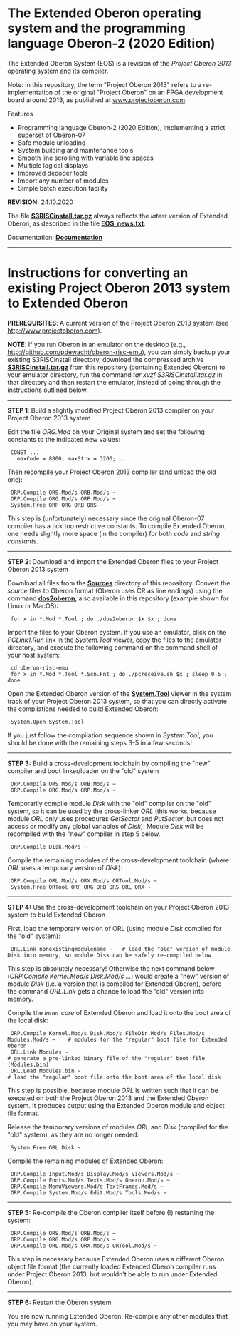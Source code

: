 # The Extended Oberon operating system and the programming language Oberon-2 (2020 Edition)
The Extended Oberon System (EOS) is a revision of the *Project Oberon 2013* operating system and its compiler.

Note: In this repository, the term "Project Oberon 2013" refers to a re-implementation of the original "Project Oberon" on an FPGA development board around 2013, as published at www.projectoberon.com.

Features

* Programming language Oberon-2 (2020 Edition), implementing a strict superset of Oberon-07
* Safe module unloading
* System building and maintenance tools
* Smooth line scrolling with variable line spaces
* Multiple logical displays
* Improved decoder tools
* Import any number of modules
* Simple batch execution facility

**REVISION:** 24.10.2020

The file [**S3RISCinstall.tar.gz**](Documentation/S3RISCinstall.tar.gz) always reflects the *latest* version of Extended Oberon, as described in the file [**EOS_news.txt**](EOS_news.txt).

Documentation: [**Documentation**](Documentation)

------------------------------------------------------

# Instructions for converting an existing Project Oberon 2013 system to Extended Oberon

**PREREQUISITES**: A current version of the Project Oberon 2013 system (see http://www.projectoberon.com).

**NOTE**: If you run Oberon in an emulator on the desktop (e.g., http://github.com/pdewacht/oberon-risc-emu), you can simply backup your existing S3RISCinstall directory, download the compressed archive [**S3RISCinstall.tar.gz**](Documentation/S3RISCinstall.tar.gz) from this repository (containing Extended Oberon) to your emulator directory, run the command *tar xvzf S3RISCinstall.tar.gz* in that directory and then restart the emulator, instead of going through the instructions outlined below.

------------------------------------------------------

**STEP 1**: Build a slightly modified Project Oberon 2013 compiler on your Project Oberon 2013 system

Edit the file *ORG.Mod* on your Original system and set the following constants to the indicated new values:

     CONST ...
       maxCode = 8800; maxStrx = 3200; ...

Then recompile your Project Oberon 2013 compiler (and unload the old one):

     ORP.Compile ORS.Mod/s ORB.Mod/s ~
     ORP.Compile ORG.Mod/s ORP.Mod/s ~
     System.Free ORP ORG ORB ORS ~

This step is (unfortunately) necessary since the original Oberon-07 compiler has a tick too restrictive constants. To compile Extended Oberon, one needs slightly more space (in the compiler) for both *code* and *string constants*.

------------------------------------------------------

**STEP 2**: Download and import the Extended Oberon files to your Project Oberon 2013 system

Download all files from the [**Sources**](Sources/) directory of this repository. Convert the *source* files to Oberon format (Oberon uses CR as line endings) using the command [**dos2oberon**](dos2oberon), also available in this repository (example shown for Linux or MacOS):

     for x in *.Mod *.Tool ; do ./dos2oberon $x $x ; done

Import the files to your Oberon system. If you use an emulator, click on the *PCLink1.Run* link in the *System.Tool* viewer, copy the files to the emulator directory, and execute the following command on the command shell of your host system:

     cd oberon-risc-emu
     for x in *.Mod *.Tool *.Scn.Fnt ; do ./pcreceive.sh $x ; sleep 0.5 ; done

Open the Extended Oberon version of the [**System.Tool**](Sources/System.Tool) viewer in the system track of your Project Oberon 2013 system, so that you can directly activate the compilations needed to build Extended Oberon:

     System.Open System.Tool

If you just follow the compilation sequence shown in *System.Tool*, you should be done with the remaining steps 3-5 in a few seconds!

------------------------------------------------------

**STEP 3:** Build a cross-development toolchain by compiling the "new" compiler and boot linker/loader on the "old" system

     ORP.Compile ORS.Mod/s ORB.Mod/s ~
     ORP.Compile ORG.Mod/s ORP.Mod/s ~

Temporarily compile module *Disk* with the "old" compiler on the "old" system, so it can be used by the cross-linker *ORL* (this works, because module *ORL* only uses procedures *GetSector* and *PutSector*, but does not access or modify any global variables of *Disk*). Module *Disk* will be recompiled with the "new" compiler in step 5 below.

     ORP.Compile Disk.Mod/s ~

Compile the remaining modules of the cross-development toolchain (where *ORL* uses a temporary version of *Disk*):

     ORP.Compile ORL.Mod/s ORX.Mod/s ORTool.Mod/s ~
     System.Free ORTool ORP ORG ORB ORS ORL ORX ~

------------------------------------------------------

**STEP 4:** Use the cross-development toolchain on your Project Oberon 2013 system to build Extended Oberon

First, load the temporary version of ORL (using module *Disk* compiled for the "old" system):

     ORL.Link nonexistingmodulename ~   # load the "old" version of module Disk into memory, so module Disk can be safely re-compiled below

This step is absolutely necessary! Otherwise the next command below (*ORP.Compile Kernel.Mod/s Disk.Mod/s ...*) would create a "new" version of module *Disk* (i.e. a version that is compiled for Extended Oberon), before the command *ORL.Link* gets a chance to load the "old" version into memory.

Compile the *inner core* of Extended Oberon and load it onto the boot area of the local disk:

     ORP.Compile Kernel.Mod/s Disk.Mod/s FileDir.Mod/s Files.Mod/s Modules.Mod/s ~    # modules for the "regular" boot file for Extended Oberon
     ORL.Link Modules ~                                                    # generate a pre-linked binary file of the "regular" boot file (Modules.bin)
     ORL.Load Modules.bin ~                                                # load the "regular" boot file onto the boot area of the local disk

This step is possible, because module *ORL* is written such that it can be executed on both the Project Oberon 2013 and the Extended Oberon system. It produces output using the Extended Oberon module and object file format.

Release the temporary versions of modules *ORL* and *Disk* (compiled for the "old" system), as they are no longer needed:

     System.Free ORL Disk ~

Compile the remaining modules of Extended Oberon:

     ORP.Compile Input.Mod/s Display.Mod/s Viewers.Mod/s ~
     ORP.Compile Fonts.Mod/s Texts.Mod/s Oberon.Mod/s ~
     ORP.Compile MenuViewers.Mod/s TextFrames.Mod/s ~
     ORP.Compile System.Mod/s Edit.Mod/s Tools.Mod/s ~

------------------------------------------------------

**STEP 5:** Re-compile the Oberon compiler itself before (!) restarting the system:

     ORP.Compile ORS.Mod/s ORB.Mod/s ~
     ORP.Compile ORG.Mod/s ORP.Mod/s ~
     ORP.Compile ORL.Mod/s ORX.Mod/s ORTool.Mod/s ~

This step is necessary because Extended Oberon uses a different Oberon object file format (the currently loaded Extended Oberon compiler runs under Project Oberon 2013, but wouldn't be able to run under Extended Oberon).

------------------------------------------------------

**STEP 6:** Restart the Oberon system

You are now running Extended Oberon. Re-compile any other modules that you may have on your system.
